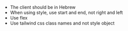- The client should be in Hebrew
- When using style, use start and end, not right and left
- Use flex
- Use tailwind css class names and not style object
